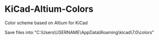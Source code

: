 # KiCad-Altium-Colors
Color scheme based on Altium for KiCad

Save files into "C:\Users\USERNAME\AppData\Roaming\kicad\7.0\colors\"
